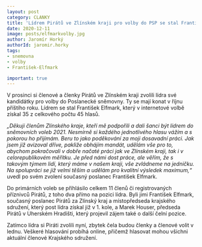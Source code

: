 ```yaml
---
layout: post
category: CLANKY
title: 'Lídrem Pirátů ve Zlínském kraji pro volby do PSP se stal František Elfmark'
date: 2020-12-11
image: posts/elfmarkvolby.jpg
author: Jaromír Horký
authorId: jaromir.horky
tags: 
- snemovna
- volby
- František-Elfmark

important: true
---
```


V prosinci si členové a členky Pirátů ve Zlínském kraji zvolili lídra své kandidátky pro volby do Poslanecké sněmovny. Ty se mají konat v říjnu příštího roku. Lídrem se stal František Elfmark, který v internetové volbě získal 35 z celkového počtu 45 hlasů.

*„Děkuji členům Zlínského kraje, kteří mě podpořili a dali šanci být lídrem do sněmovních voleb 2021. Nesmírně si každého jednotlivého hlasu vážím a s pokorou ho přijímám. Beru to jako poděkování za moji dosavadní práci. Jak jsem již avizoval dříve, pakliže obhájím mandát, udělám vše pro to, abychom pokračovali v dobře načaté práci jak ve Zlínském kraji, tak i v celorepublikovém měřítku. Je před námi dost práce, ale věřím, že s takovým týmem lidí, který máme v našem kraji, vše zvládneme na jedničku. Na spolupráci se již velmi těším a udělám pro kvalitní výsledek maximum,“* uvedl po svém zvolení současný poslanec František Elfmark.

Do primárních voleb se přihlásilo celkem 11 členů či registrovaných příznivců Pirátů, z toho dva přímo na pozici lídra. Byli jimi František Elfmark, současný poslanec Pirátů za Zlínský kraj a místopředseda krajského sdružení, který post lídra získal již v 1. kole, a Marek Houser, předseda Pirátů v Uherském Hradišti, který projevil zájem také o další čelní pozice.

Zatímco lídra si Piráti zvolili nyní, zbytek čela budou členky a členové volit v lednu. Veškeré hlasování probíhá online, přičemž hlasovat mohou všichni aktuální členové Krajského sdružení.
